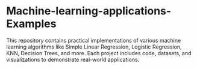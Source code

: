 # Machine-learning-applications-Examples
This repository contains practical implementations of various machine learning algorithms like Simple Linear Regression, Logistic Regression, KNN, Decision Trees, and more. Each project includes code, datasets, and visualizations to demonstrate real-world applications.
